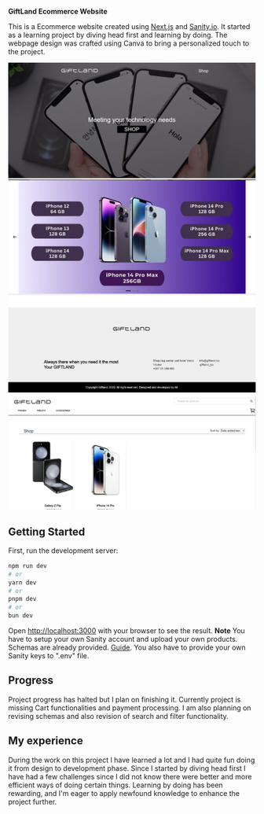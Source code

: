 **GiftLand Ecommerce Website**

This is a Ecommerce website created using [Next.js](https://nextjs.org/) and [Sanity.io](sanity.io). It started as a learning project by diving head first and learning by doing. The webpage design was crafted using Canva to bring a personalized touch to the project. 

![giftland 1](giftland1.png)
![giftlandshowcase](giftlandshowcase.png)
![giftland 2](giftland2.png)
![giftland 3](giftland3.png)

## Getting Started

First, run the development server:

```bash
npm run dev
# or
yarn dev
# or
pnpm dev
# or
bun dev
```
Open [http://localhost:3000](http://localhost:3000) with your browser to see the result.
**Note** You have to setup your own Sanity account and upload your own products. Schemas are already provided.
[Guide](https://www.sanity.io/learn/course/day-one-with-sanity-studio/getting-started). You also have to provide your own Sanity keys to ".env" file.


## Progress
Project progress has halted but I plan on finishing it. Currently project is missing Cart functionalities and payment processing. I am also planning on revising schemas and also revision of search and filter functionality.

## My experience

During the work on this project I have learned a lot and I had quite fun doing it from design to development phase. Since I started by diving head first I have had a few challenges since I did not know there were better and more efficient ways of doing certain things. Learning by doing has been rewarding, and I'm eager to apply newfound knowledge to enhance the project further.
